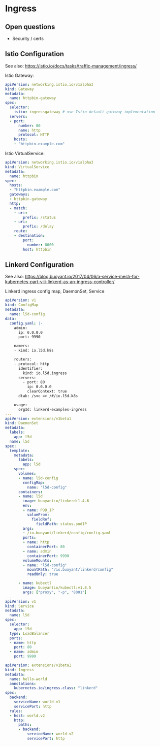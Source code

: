 # Ingress

## Open questions

- Security / certs

## Istio Configuration

See also: https://istio.io/docs/tasks/traffic-management/ingress/

Istio Gateway:

```yaml
apiVersion: networking.istio.io/v1alpha3
kind: Gateway
metadata:
  name: httpbin-gateway
spec:
  selector:
    istio: ingressgateway # use Istio default gateway implementation
  servers:
  - port:
      number: 80
      name: http
      protocol: HTTP
    hosts:
    - "httpbin.example.com"
```

Istio VirtualService:

```yaml
apiVersion: networking.istio.io/v1alpha3
kind: VirtualService
metadata:
  name: httpbin
spec:
  hosts:
  - "httpbin.example.com"
  gateways:
  - httpbin-gateway
  http:
  - match:
    - uri:
        prefix: /status
    - uri:
        prefix: /delay
    route:
    - destination:
        port:
          number: 8000
        host: httpbin
```

## Linkerd Configuration

See also: https://blog.buoyant.io/2017/04/06/a-service-mesh-for-kubernetes-part-viii-linkerd-as-an-ingress-controller/

Linkerd ingress config map, DaemonSet, Service

```yaml
apiVersion: v1
kind: ConfigMap
metadata:
  name: l5d-config
data:
  config.yaml: |-
    admin:
      ip: 0.0.0.0
      port: 9990

    namers:
    - kind: io.l5d.k8s

    routers:
    - protocol: http
      identifier:
        kind: io.l5d.ingress
      servers:
        - port: 80
          ip: 0.0.0.0
          clearContext: true
      dtab: /svc => /#/io.l5d.k8s

    usage:
      orgId: linkerd-examples-ingress
---
apiVersion: extensions/v1beta1
kind: DaemonSet
metadata:
  labels:
    app: l5d
  name: l5d
spec:
  template:
    metadata:
      labels:
        app: l5d
    spec:
      volumes:
      - name: l5d-config
        configMap:
          name: "l5d-config"
      containers:
      - name: l5d
        image: buoyantio/linkerd:1.4.6
        env:
        - name: POD_IP
          valueFrom:
            fieldRef:
              fieldPath: status.podIP
        args:
        - /io.buoyant/linkerd/config/config.yaml
        ports:
        - name: http
          containerPort: 80
        - name: admin
          containerPort: 9990
        volumeMounts:
        - name: "l5d-config"
          mountPath: "/io.buoyant/linkerd/config"
          readOnly: true

      - name: kubectl
        image: buoyantio/kubectl:v1.8.5
        args: ["proxy", "-p", "8001"]
---
apiVersion: v1
kind: Service
metadata:
  name: l5d
spec:
  selector:
    app: l5d
  type: LoadBalancer
  ports:
  - name: http
    port: 80
  - name: admin
    port: 9990

```

```yaml
apiVersion: extensions/v1beta1
kind: Ingress
metadata:
  name: hello-world
  annotations:
    kubernetes.io/ingress.class: "linkerd"
spec:
  backend:
    serviceName: world-v1
    servicePort: http
  rules:
  - host: world.v2
    http:
      paths:
      - backend:
          serviceName: world-v2
          servicePort: http
```
